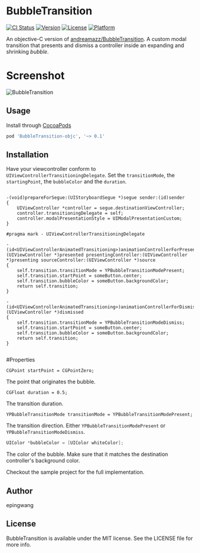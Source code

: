 # BubbleTransition

[![CI Status](http://img.shields.io/travis/王易平/BubbleTransition.svg?style=flat)](https://travis-ci.org/王易平/BubbleTransition)
[![Version](https://img.shields.io/cocoapods/v/BubbleTransition.svg?style=flat)](http://cocoapods.org/pods/BubbleTransition)
[![License](https://img.shields.io/cocoapods/l/BubbleTransition.svg?style=flat)](http://cocoapods.org/pods/BubbleTransition)
[![Platform](https://img.shields.io/cocoapods/p/BubbleTransition.svg?style=flat)](http://cocoapods.org/pods/BubbleTransition)

An objective-C version of [andreamazz/BubbleTransition](https://github.com/andreamazz/BubbleTransition). A custom modal transition that presents and dismiss a controller inside an expanding and shrinking _bubble_.

# Screenshot
![BubbleTransition](https://raw.githubusercontent.com/epingwang/BubbleTransision/master/Pod/Assets/screenshot.gif)

## Usage

Install through [CocoaPods](http://cocoapods.org)
```ruby
pod 'BubbleTransition-objc', '~> 0.1'
```

## Installation

Have your viewcontroller conform to `UIViewControllerTransitioningDelegate`. Set the `transitionMode`, the `startingPoint`, the `bubbleColor` and the `duration`.
```objc

-(void)prepareForSegue:(UIStoryboardSegue *)segue sender:(id)sender
{
    UIViewController *controller = segue.destinationViewController;
    controller.transitioningDelegate = self;
    controller.modalPresentationStyle = UIModalPresentationCustom;
}

#pragma mark - UIViewControllerTransitioningDelegate

-(id<UIViewControllerAnimatedTransitioning>)animationControllerForPresentedController:(UIViewController *)presented presentingController:(UIViewController *)presenting sourceController:(UIViewController *)source
{
    self.transition.transitionMode = YPBubbleTransitionModePresent;
    self.transition.startPoint = someButton.center;
    self.transition.bubbleColor = someButton.backgroundColor;
    return self.transition;
}

-(id<UIViewControllerAnimatedTransitioning>)animationControllerForDismissedController:(UIViewController *)dismissed
{
    self.transition.transitionMode = YPBubbleTransitionModeDismiss;
    self.transition.startPoint = someButton.center;
    self.transition.bubbleColor = someButton.backgroundColor;
    return self.transition;
}


```

#Properties
```objc
CGPoint startPoint = CGPointZero;
```
The point that originates the bubble.

```objc
CGFloat duration = 0.5;
```
The transition duration.

```objc
YPBubbleTransitionMode transitionMode = YPBubbleTransitionModePresent;
```
The transition direction. Either `YPBubbleTransitionModePresent` or `YPBubbleTransitionModeDismiss`.

```swift
UIColor *bubbleColor = [UIColor whiteColor];
```
The color of the bubble. Make sure that it matches the destination controller's background color.  

Checkout the sample project for the full implementation.

## Author

epingwang

## License

BubbleTransition is available under the MIT license. See the LICENSE file for more info.
